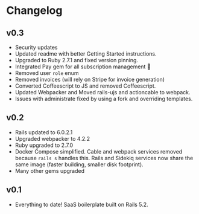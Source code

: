 # Changelog

## v0.3
* Security updates
* Updated readme with better Getting Started instructions.
* Upgraded to Ruby 2.7.1 and fixed version pinning.
* Integrated Pay gem for all subscription management :tada:
* Removed user `role` enum
* Removed invoices (will rely on Stripe for invoice generation)
* Converted Coffeescript to JS and removed Coffeescript.
* Updated Webpacker and Moved rails-ujs and actioncable to webpack.
* Issues with administrate fixed by using a fork and overriding templates.

## v0.2
* Rails updated to 6.0.2.1
* Upgraded webpacker to 4.2.2
* Ruby upgraded to 2.7.0
* Docker Compose simplified. Cable and webpack services removed because `rails s` handles this. Rails and Sidekiq services now share the same image (faster building, smaller disk footprint).
* Many other gems upgraded

## v0.1
* Everything to date! SaaS boilerplate built on Rails 5.2.
